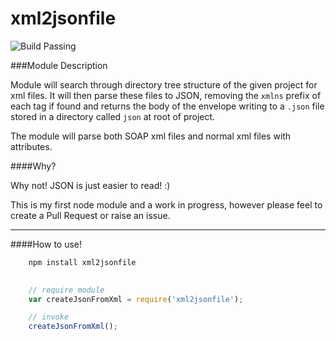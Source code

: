 xml2jsonfile
====

![Build Passing](https://travis-ci.org/col1985/xml2json-parser.svg?branch=master)

###Module Description

Module will search through directory tree structure of the given project for xml files. It will then parse these files to JSON, removing the `xmlns` prefix of each tag if found and returns the body of the envelope writing to a `.json` file stored in a directory called `json` at root of project.

The module will parse both SOAP xml files and normal xml files with attributes.  

####Why?

Why not! JSON is just easier to read! :)

This is my first node module and a work in progress, however please feel to create a Pull Request or raise an issue.

---

####How to use!

```bash
    npm install xml2jsonfile
```

```javascript
    
    // require module    
    var createJsonFromXml = require('xml2jsonfile');

    // invoke 
    createJsonFromXml();

```








